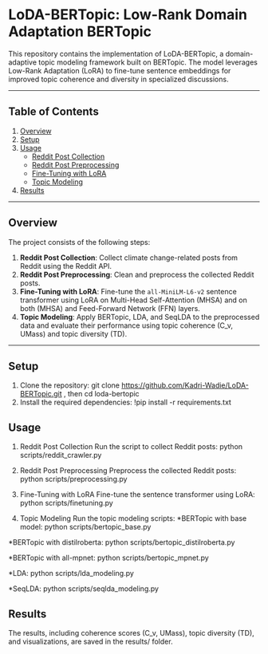 # LoDA-BERTopic: Low-Rank Domain Adaptation BERTopic

This repository contains the implementation of LoDA-BERTopic, a domain-adaptive topic modeling framework
built on BERTopic. The model leverages Low-Rank Adaptation (LoRA) to fine-tune sentence
embeddings for improved topic coherence and diversity in specialized discussions.

---

## Table of Contents
1. [Overview](#overview)
2. [Setup](#setup)
3. [Usage](#usage)
   - [Reddit Post Collection](#reddit-post-collection)
   - [Reddit Post Preprocessing](#reddit-post-preprocessing)
   - [Fine-Tuning with LoRA](#fine-tuning-with-lora)
   - [Topic Modeling](#topic-modeling)
5. [Results](#results)


---

## Overview

The project consists of the following steps:
1. **Reddit Post Collection**: Collect climate change-related posts from Reddit using the Reddit API.
2. **Reddit Post Preprocessing**: Clean and preprocess the collected Reddit posts.
3. **Fine-Tuning with LoRA**: Fine-tune the `all-MiniLM-L6-v2` sentence transformer using LoRA on Multi-Head Self-Attention (MHSA) and on both (MHSA) and Feed-Forward Network (FFN) layers.
4. **Topic Modeling**: Apply BERTopic, LDA, and SeqLDA to the preprocessed data and evaluate their performance using topic coherence (C_v, UMass) and topic diversity (TD).

---

## Setup

1. Clone the repository:
   git clone https://github.com/Kadri-Wadie/LoDA-BERTopic.git , 
   then cd loda-bertopic
2. Install the required dependencies:
   !pip install -r requirements.txt

## Usage
1. Reddit Post Collection
   Run the script to collect Reddit posts: 
   python scripts/reddit_crawler.py
2. Reddit Post Preprocessing
   Preprocess the collected Reddit posts:
   python scripts/preprocessing.py
   
3. Fine-Tuning with LoRA
   Fine-tune the sentence transformer using LoRA:
   python scripts/finetuning.py
   
4. Topic Modeling
   Run the topic modeling scripts:
  *BERTopic with base model:
   python scripts/bertopic_base.py
   
  *BERTopic with distilroberta:
   python scripts/bertopic_distilroberta.py
   
  *BERTopic with all-mpnet:
   python scripts/bertopic_mpnet.py
   
  *LDA:
   python scripts/lda_modeling.py
   
  *SeqLDA:
   python scripts/seqlda_modeling.py
   
## Results
   The results, including coherence scores (C_v, UMass),
   topic diversity (TD), and visualizations, are saved
   in the results/ folder.
   

   

   


